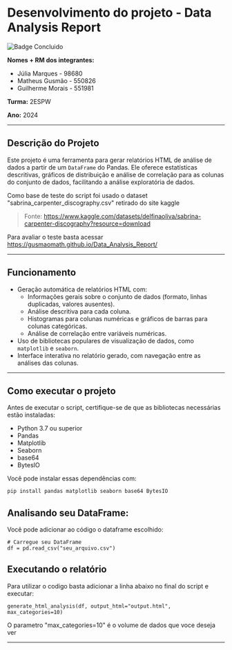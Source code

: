 # Desenvolvimento do projeto - Data Analysis Report
![Badge Concluido](https://img.shields.io/badge/STATUS-CONCLUIDO-GREEN)

**Nomes + RM dos integrantes:**
- Júlia Marques - 98680
- Matheus Gusmão - 550826
- Guilherme Morais - 551981

**Turma:** 2ESPW

**Ano:** 2024
___
## Descrição do Projeto
Este projeto é uma ferramenta para gerar relatórios HTML de análise de dados a partir de um `DataFrame` do Pandas. Ele oferece estatísticas descritivas, gráficos de distribuição e análise de correlação para as colunas do conjunto de dados, facilitando a análise exploratória de dados.

Como base de teste do script foi usado o dataset "sabrina_carpenter_discography.csv" retirado do site kaggle
> Fonte: https://www.kaggle.com/datasets/delfinaoliva/sabrina-carpenter-discography?resource=download

Para avaliar o teste basta acessar https://gusmaomath.github.io/Data_Analysis_Report/
___
## Funcionamento
- Geração automática de relatórios HTML com:
  - Informações gerais sobre o conjunto de dados (formato, linhas duplicadas, valores ausentes).
  - Análise descritiva para cada coluna.
  - Histogramas para colunas numéricas e gráficos de barras para colunas categóricas.
  - Análise de correlação entre variáveis numéricas.
- Uso de bibliotecas populares de visualização de dados, como `matplotlib` e `seaborn`.
- Interface interativa no relatório gerado, com navegação entre as análises das colunas.

___
## Como executar o projeto
Antes de executar o script, certifique-se de que as bibliotecas necessárias estão instaladas:

- Python 3.7 ou superior
- Pandas
- Matplotlib
- Seaborn
- base64
- BytesIO

Você pode instalar essas dependências com:

```bash
pip install pandas matplotlib seaborn base64 BytesIO
```
## Analisando seu DataFrame:

Você pode adicionar ao código o dataframe escolhido:
```
# Carregue seu DataFrame
df = pd.read_csv("seu_arquivo.csv")
```
## Executando o relatório
Para utilizar o codigo basta adicionar a linha abaixo no final do script e executar:
```
generate_html_analysis(df, output_html="output.html", max_categories=10)
```
O parametro "max_categories=10" é o volume de dados que voce deseja ver
_____
